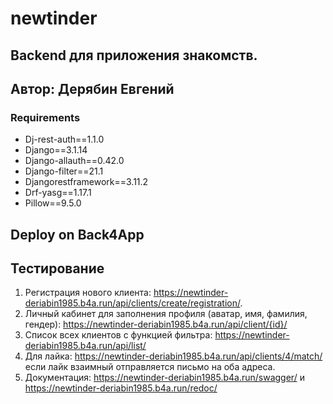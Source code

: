 # newtinder

## Backend для приложения знакомств.

##  Автор: Дерябин Евгений

### Requirements
- Dj-rest-auth==1.1.0
- Django==3.1.14
- Django-allauth==0.42.0
- Django-filter==21.1
- Djangorestframework==3.11.2
- Drf-yasg==1.17.1
- Pillow==9.5.0

## Deploy on Back4App

## Тестирование

1. Регистрация нового клиента: https://newtinder-deriabin1985.b4a.run/api/clients/create/registration/. 
2. Личный кабинет для заполнения профиля (аватар, имя, фамилия, гендер): https://newtinder-deriabin1985.b4a.run/api/client/{id}/
3. Список всех клиентов с функцией фильтра: https://newtinder-deriabin1985.b4a.run/api/list/
4. Для лайка: https://newtinder-deriabin1985.b4a.run/api/clients/4/match/ если лайк взаимный отправляется письмо на оба адреса.
5. Документация: https://newtinder-deriabin1985.b4a.run/swagger/ и https://newtinder-deriabin1985.b4a.run/redoc/
